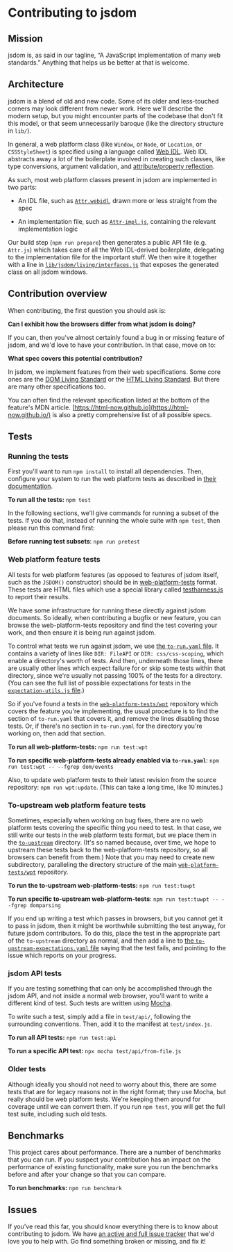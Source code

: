# Contributing to jsdom

## Mission

jsdom is, as said in our tagline, “A JavaScript implementation of many web standards.” Anything that helps us be better at that is welcome.

## Architecture

jsdom is a blend of old and new code. Some of its older and less-touched corners may look different from newer work. Here we'll describe the modern setup, but you might encounter parts of the codebase that don't fit this model, or that seem unnecessarily baroque (like the directory structure in `lib/`).

In general, a web platform class (like `Window`, or `Node`, or `Location`, or `CSSStyleSheet`) is specified using a language called [Web IDL](https://webidl.spec.whatwg.org/). Web IDL abstracts away a lot of the boilerplate involved in creating such classes, like type conversions, argument validation, and [attribute/property reflection](https://html.spec.whatwg.org/multipage/infrastructure.html#reflect).

As such, most web platform classes present in jsdom are implemented in two parts:

- An IDL file, such as [`Attr.webidl`](lib/jsdom/living/attributes/Attr.webidl), drawn more or less straight from the spec

- An implementation file, such as [`Attr-impl.js`](lib/jsdom/living/attributes/Attr-impl.js), containing the relevant implementation logic

Our build step (`npm run prepare`) then generates a public API file (e.g. `Attr.js`) which takes care of all the Web IDL-derived boilerplate, delegating to the implementation file for the important stuff. We then wire it together with a line in [`lib/jsdom/living/interfaces.js`](lib/jsdom/living/interfaces.js) that exposes the generated class on all jsdom windows.

## Contribution overview

When contributing, the first question you should ask is:

**Can I exhibit how the browsers differ from what jsdom is doing?**

If you can, then you've almost certainly found a bug in or missing feature of jsdom, and we'd love to have your contribution. In that case, move on to:

**What spec covers this potential contribution?**

In jsdom, we implement features from their web specifications. Some core ones are the [DOM Living Standard](https://dom.spec.whatwg.org/) or the [HTML Living Standard](https://html.spec.whatwg.org/multipage/). But there are many other specifications too.

You can often find the relevant specification listed at the bottom of the feature's MDN article. [https://html-now.github.io](https://html-now.github.io/) is also a pretty comprehensive list of all possible specs.

## Tests

### Running the tests

First you'll want to run `npm install` to install all dependencies. Then, configure your system to run the web platform tests as described in [their documentation](https://web-platform-tests.org/running-tests/from-local-system.html#system-setup).

**To run all the tests:** `npm test`

In the following sections, we'll give commands for running a subset of the tests. If you do that, instead of running the whole suite with `npm test`, then please run this command first:

**Before running test subsets**: `npm run pretest`

### Web platform feature tests

All tests for web platform features (as opposed to features of jsdom itself, such as the `JSDOM()` constructor) should be in [web-platform-tests](https://github.com/web-platform-tests/wpt) format. These tests are HTML files which use a special library called [testharness.js](https://web-platform-tests.org/writing-tests/testharness-api.html) to report their results.

We have some infrastructure for running these directly against jsdom documents. So ideally, when contributing a bugfix or new feature, you can browse the web-platform-tests repository and find the test covering your work, and then ensure it is being run against jsdom.

To control what tests we run against jsdom, we use [the `to-run.yaml` file](https://github.com/jsdom/jsdom/blob/main/test/web-platform-tests/to-run.yaml). It contains a variety of lines like `DIR: FileAPI` or `DIR: css/css-scoping`, which enable a directory's worth of tests. And then, underneath those lines, there are usually other lines which expect failure for or skip some tests within that directory, since we're usually not passing 100% of the tests for a directory. (You can see the full list of possible expectations for tests in the [`expectation-utils.js` file](https://github.com/jsdom/jsdom/blob/main/test/web-platform-tests/expectation-utils.js).)

So if you've found a tests in the [`web-platform-tests/wpt`](https://github.com/web-platform-tests/wpt) repository which covers the feature you're implementing, the usual procedure is to find the section of `to-run.yaml` that covers it, and remove the lines disabling those tests. Or, if there's no section in `to-run.yaml` for the directory you're working on, then add that section.

**To run all web-platform-tests:** `npm run test:wpt`

**To run specific web-platform-tests already enabled via `to-run.yaml`**: `npm run test:wpt -- --fgrep dom/events`

Also, to update web platform tests to their latest revision from the source repository: `npm run wpt:update`. (This can take a long time, like 10 minutes.)

### To-upstream web platform feature tests

Sometimes, especially when working on bug fixes, there are no web platform tests covering the specific thing you need to test. In that case, we still write our tests in the web platform tests format, but we place them in the [`to-upstream`](https://github.com/jsdom/jsdom/tree/main/test/web-platform-tests/to-upstream) directory. (It's so named because, over time, we hope to upstream these tests back to the web-platform-tests repository, so all browsers can benefit from them.) Note that you may need to create new subdirectory, paralleling the directory structure of the main [`web-platform-tests/wpt`](https://github.com/web-platform-tests/wpt) repository.

**To run the to-upstream web-platform-tests:** `npm run test:tuwpt`

**To run specific to-upstream web-platform-tests**: `npm run test:tuwpt -- --fgrep domparsing`

If you end up writing a test which passes in browsers, but you cannot get it to pass in jsdom, then it might be worthwhile submitting the test anyway, for future jsdom contributors. To do this, place the test in the appropriate part of the `to-upstream` directory as normal, and then add a line to [the `to-upstream-expectations.yaml` file](https://github.com/jsdom/jsdom/blob/main/test/web-platform-tests/to-upstream-expectations.yaml) saying that the test fails, and pointing to the issue which reports on your progress.

### jsdom API tests

If you are testing something that can only be accomplished through the jsdom API, and not inside a normal web browser, you'll want to write a different kind of test. Such tests are written using [Mocha](https://mochajs.org/).

To write such a test, simply add a file in `test/api/`, following the surrounding conventions. Then, add it to the manifest at `test/index.js`.

**To run all API tests:** `npm run test:api`

**To run a specific API test:** `npx mocha test/api/from-file.js`

### Older tests

Although ideally you should not need to worry about this, there are some tests that are for legacy reasons not in the right format; they use Mocha, but really should be web platform tests. We're keeping them around for coverage until we can convert them. If you run `npm test`, you will get the full test suite, including such old tests.

## Benchmarks

This project cares about performance. There are a number of benchmarks that you can run. If you suspect your contribution has an impact on the performance of existing functionality, make sure you run the benchmarks before and after your change so that you can compare.

**To run benchmarks:** `npm run benchmark`

## Issues

If you've read this far, you should know everything there is to know about contributing to jsdom. We have [an active and full issue tracker](https://github.com/jsdom/jsdom/issues) that we'd love you to help with. Go find something broken or missing, and fix it!
